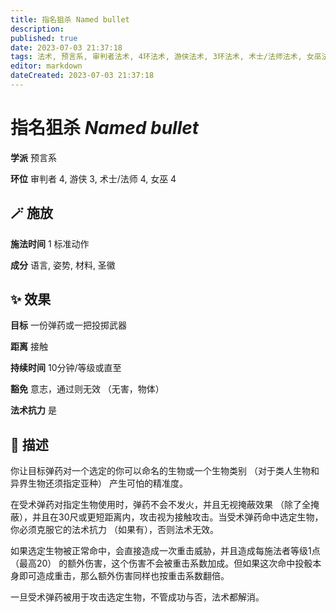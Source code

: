 ```yaml
---
title: 指名狙杀 Named bullet
description: 
published: true
date: 2023-07-03 21:37:18
tags: 法术, 预言系, 审判者法术, 4环法术, 游侠法术, 3环法术, 术士/法师法术, 女巫法术
editor: markdown
dateCreated: 2023-07-03 21:37:18
---
```


# **指名狙杀** *Named bullet*

**学派** 预言系 

**环位** 审判者 4, 游侠 3, 术士/法师 4, 女巫 4

## 🪄 施放

**施法时间** 1 标准动作

**成分** 语言, 姿势, 材料, 圣徽

## ✨ 效果 

**目标** 一份弹药或一把投掷武器 

**距离** 接触  

**持续时间** 10分钟/等级或直至 

**豁免** 意志，通过则无效 （无害，物体）

**法术抗力** 是

## 📖 描述

你让目标弹药对一个选定的你可以命名的生物或一个生物类别 （对于类人生物和异界生物还须指定亚种） 产生可怕的精准度。

在受术弹药对指定生物使用时，弹药不会不发火，并且无视掩蔽效果 （除了全掩蔽），并且在30尺或更短距离内，攻击视为接触攻击。当受术弹药命中选定生物，你必须克服它的法术抗力 （如果有），否则法术无效。

如果选定生物被正常命中，会直接造成一次重击威胁，并且造成每施法者等级1点 （最高20） 的额外伤害，这个伤害不会被重击系数加成。但如果这次命中投骰本身即可造成重击，那么额外伤害同样也按重击系数翻倍。

一旦受术弹药被用于攻击选定生物，不管成功与否，法术都解消。
    